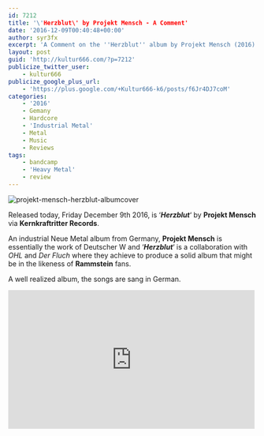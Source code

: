 ```yaml
---
id: 7212
title: '\'Herzblut\' by Projekt Mensch - A Comment'
date: '2016-12-09T00:40:48+00:00'
author: syr3fx
excerpt: 'A Comment on the ''Herzblut'' album by Projekt Mensch (2016).'
layout: post
guid: 'http://kultur666.com/?p=7212'
publicize_twitter_user:
    - kultur666
publicize_google_plus_url:
    - 'https://plus.google.com/+Kultur666-k6/posts/f6Jr4DJ7coM'
categories:
    - '2016'
    - Gemany
    - Hardcore
    - 'Industrial Metal'
    - Metal
    - Music
    - Reviews
tags:
    - bandcamp
    - 'Heavy Metal'
    - review
---
```


![projekt-mensch-herzblut-albumcover](http://localhost:8080/wp-content/uploads/2016/12/projekt-mensch-herzblut-albumcover.png?w=680)

Released today, Friday December 9th 2016, is ‘***Herzblut***‘ by **Projekt Mensch** via **Kernkraftritter Records**.

An industrial Neue Metal album from Germany, **Projekt Mensch** is essentially the work of Deutscher W and ‘***Herzblut***‘ is a collaboration with *OHL* and *Der Fluch* where they achieve to produce a solid album that might be in the likeness of **Rammstein** fans.

A well realized album, the songs are sang in German.

<iframe allow="accelerometer; autoplay; clipboard-write; encrypted-media; gyroscope; picture-in-picture; web-share" allowfullscreen="" frameborder="0" height="281" loading="lazy" src="https://www.youtube.com/embed/LSBjbY3MTPM?feature=oembed" title="PROJEKT MENSCH - Mach mich fromm" width="500"></iframe>